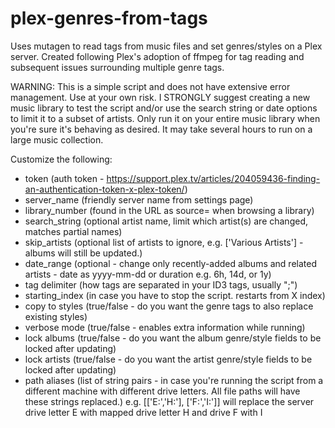 # plex-genres-from-tags
Uses mutagen to read tags from music files and set genres/styles on a Plex server. Created following Plex's adoption of ffmpeg for tag reading and subsequent issues surrounding multiple genre tags.

WARNING: This is a simple script and does not have extensive error management. Use at your own risk. I STRONGLY suggest creating a new music library to test the script and/or use the search string or date options to limit it to a subset of artists. Only run it on your entire music library when you're sure it's behaving as desired. It may take several hours to run on a large music collection.

Customize the following:
- token (auth token - https://support.plex.tv/articles/204059436-finding-an-authentication-token-x-plex-token/)
- server_name (friendly server name from settings page)
- library_number (found in the URL as source= when browsing a library)
- search_string (optional artist name, limit which artist(s) are changed, matches partial names)
- skip_artists (optional list of artists to ignore, e.g. ['Various Artists'] - albums will still be updated.)
- date_range (optional - change only recently-added albums and related artists - date as yyyy-mm-dd or duration e.g. 6h, 14d, or 1y)
- tag delimiter (how tags are separated in your ID3 tags, usually ";")
- starting_index (in case you have to stop the script. restarts from X index)
- copy to styles (true/false - do you want the genre tags to also replace existing styles)
- verbose mode (true/false - enables extra information while running)
- lock albums (true/false - do you want the album genre/style fields to be locked after updating)
- lock artists (true/false - do you want the artist genre/style fields to be locked after updating)
- path aliases (list of string pairs - in case you're running the script from a different machine with different drive letters. All file paths will have these strings replaced.) e.g.  [['E:','H:'], ['F:','I:']] will replace the server drive letter E with mapped drive letter H and drive F with I
